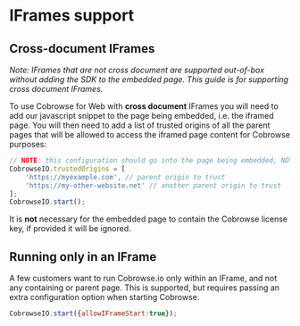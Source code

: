# IFrames support

## Cross-document IFrames

_Note: IFrames that are not cross document are supported out-of-box without adding the SDK to the embedded page. This guide is for supporting cross document IFrames._

To use Cobrowse for Web with **cross document** IFrames you will need to add our javascript snippet to the page being embedded, i.e. the iframed page. You will then need to add a list of trusted origins of all the parent pages that will be allowed to access the iframed page content for Cobrowse purposes:

```javascript
// NOTE: this configuration should go into the page being embedded, NOT the top level page.
CobrowseIO.trustedOrigins = [
    'https://myexample.com', // parent origin to trust
    'https://my-other-website.net' // another parent origin to trust
];
CobrowseIO.start();
```

It is **not** necessary for the embedded page to contain the Cobrowse license key, if provided it will be ignored.

## Running only in an IFrame

A few customers want to run Cobrowse.io only within an IFrame, and not any containing or parent page. This is supported, but requires passing an extra configuration option when starting Cobrowse. 

```javascript
CobrowseIO.start({allowIFrameStart:true});
```



